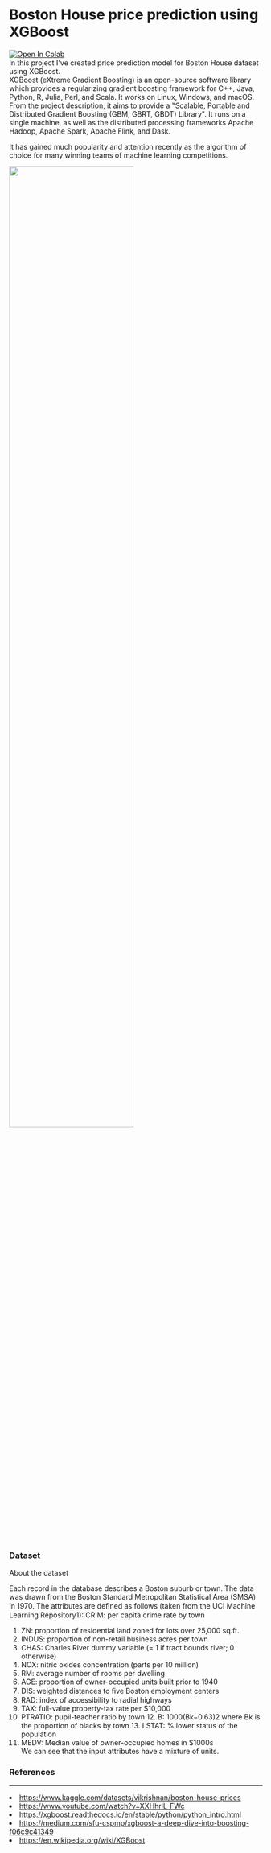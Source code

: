 # Boston House price prediction using XGBoost

<a href="https://colab.research.google.com/github/NeonRio/XGBoost_Boston_House_Price_Regression/blob/main/XGBoost_Boston_House_Price_Regression.ipynb"><img data-canonical-src="https://colab.research.google.com/assets/colab-badge.svg" alt="Open In Colab" src="https://camo.githubusercontent.com/84f0493939e0c4de4e6dbe113251b4bfb5353e57134ffd9fcab6b8714514d4d1/68747470733a2f2f636f6c61622e72657365617263682e676f6f676c652e636f6d2f6173736574732f636f6c61622d62616467652e737667"></a>
<br />
In this project I've created price prediction model for Boston House dataset using XGBoost.
<br />
XGBoost (eXtreme Gradient Boosting) is an open-source software library which provides a regularizing gradient boosting framework for C++, Java, Python, R, Julia, Perl, and Scala. It works on Linux, Windows, and macOS. From the project description, it aims to provide a "Scalable, Portable and Distributed Gradient Boosting (GBM, GBRT, GBDT) Library". It runs on a single machine, as well as the distributed processing frameworks Apache Hadoop, Apache Spark, Apache Flink, and Dask.

It has gained much popularity and attention recently as the algorithm of choice for many winning teams of machine learning competitions.

<img src="https://cdn-images-1.medium.com/max/800/1*V-vikG-ye2Y03R943d0CPw.jpeg" width="70%"/>

### Dataset
<bold>About the dataset</bold>
<br />
<p>Each record in the database describes a Boston suburb or town. The data was drawn from the Boston Standard Metropolitan Statistical Area (SMSA) in 1970. The attributes are deﬁned as follows (taken from the UCI Machine Learning Repository1): CRIM: per capita crime rate by town</p>
<ol>
<li>ZN: proportion of residential land zoned for lots over 25,000 sq.ft.</li>
<li>INDUS: proportion of non-retail business acres per town</li>
<li>CHAS: Charles River dummy variable (= 1 if tract bounds river; 0 otherwise)</li>
<li>NOX: nitric oxides concentration (parts per 10 million)<br>
<li>RM: average number of rooms per dwelling</li>
<li>AGE: proportion of owner-occupied units built prior to 1940</li>
<li>DIS: weighted distances to ﬁve Boston employment centers</li>
<li>RAD: index of accessibility to radial highways</li>
<li>TAX: full-value property-tax rate per $10,000</li>
<li>PTRATIO: pupil-teacher ratio by town 12. B: 1000(Bk−0.63)2 where Bk is the proportion of blacks by town 13. LSTAT: % lower status of the population</li>
<li>MEDV: Median value of owner-occupied homes in $1000s<br>
We can see that the input attributes have a mixture of units.</li>
</ol>

### References
<hr>
<li><a href="https://www.kaggle.com/datasets/vikrishnan/boston-house-prices">
    https://www.kaggle.com/datasets/vikrishnan/boston-house-prices</a>
</li>
<li><a href="https://www.youtube.com/watch?v=XXHhrlL-FWc">
    https://www.youtube.com/watch?v=XXHhrlL-FWc</a>
</li>
<li><a href="https://xgboost.readthedocs.io/en/stable/python/python_intro.html">
    https://xgboost.readthedocs.io/en/stable/python/python_intro.html</a>
</li>
<li><a href="https://medium.com/sfu-cspmp/xgboost-a-deep-dive-into-boosting-f06c9c41349">
    https://medium.com/sfu-cspmp/xgboost-a-deep-dive-into-boosting-f06c9c41349</a>
</li>
<li><a href="https://en.wikipedia.org/wiki/XGBoost">
    https://en.wikipedia.org/wiki/XGBoost</a>
</li>
